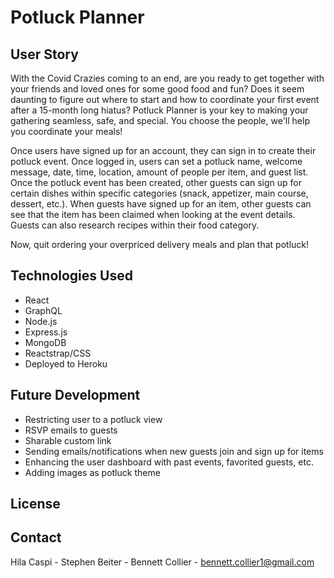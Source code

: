 # Potluck Planner

## User Story
With the Covid Crazies coming to an end, are you ready to get together with your friends and loved ones for some good food and fun? Does it seem daunting to figure out where to start and how to coordinate your first event after a 15-month long hiatus? Potluck Planner is your key to making your gathering seamless, safe, and special. You choose the people, we'll help you coordinate your meals!

Once users have signed up for an account, they can sign in to create their potluck event. Once logged in, users can set a potluck name, welcome message, date, time, location, amount of people per item, and guest list. Once the potluck event has been created, other guests can sign up for certain dishes within specific categories (snack, appetizer, main course, dessert, etc.). When guests have signed up for an item, other guests can see that the item has been claimed when looking at the event details. Guests can also research recipes within their food category.

Now, quit ordering your overpriced delivery meals and plan that potluck!

## Technologies Used
- React
- GraphQL
- Node.js
- Express.js
- MongoDB
- Reactstrap/CSS
- Deployed to Heroku

## Future Development

- Restricting user to a potluck view
- RSVP emails to guests
- Sharable custom link
- Sending emails/notifications when new guests join and sign up for items
- Enhancing the user dashboard with past events, favorited guests, etc.
- Adding images as potluck theme

## License

## Contact
 
Hila Caspi - 
Stephen Beiter - 
Bennett Collier - bennett.collier1@gmail.com